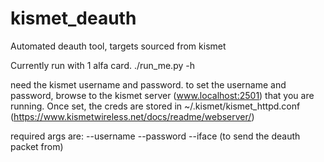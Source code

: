 # kismet_deauth
Automated deauth tool, targets sourced from kismet

Currently run with 1 alfa card.
./run_me.py -h

need the kismet username and password. to set the username and password, browse to the kismet server (www.localhost:2501) that you are running.  Once set, the creds are stored in ~/.kismet/kismet_httpd.conf (https://www.kismetwireless.net/docs/readme/webserver/)

required args are:
--username
--password
--iface (to send the deauth packet from)
